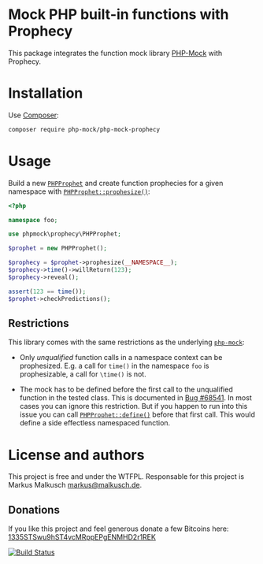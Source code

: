 # Mock PHP built-in functions with Prophecy

This package integrates the function mock library
[PHP-Mock](https://github.com/php-mock/php-mock) with Prophecy.

# Installation

Use [Composer](https://getcomposer.org/):

```sh
composer require php-mock/php-mock-prophecy
```

# Usage

Build a new [`PHPProphet`](http://php-mock.github.io/php-mock-prophecy/api/class-phpmock.prophecy.PHPProphet.html)
and create function prophecies for a given namespace
with [`PHPProphet::prophesize()`](http://php-mock.github.io/php-mock-prophecy/api/class-phpmock.prophecy.PHPProphet.html#_prophesize):

```php
<?php

namespace foo;

use phpmock\prophecy\PHPProphet;

$prophet = new PHPProphet();

$prophecy = $prophet->prophesize(__NAMESPACE__);
$prophecy->time()->willReturn(123);
$prophecy->reveal();

assert(123 == time());
$prophet->checkPredictions();
```

## Restrictions

This library comes with the same restrictions as the underlying
[`php-mock`](https://github.com/php-mock/php-mock#requirements-and-restrictions):

* Only *unqualified* function calls in a namespace context can be prophesized.
  E.g. a call for `time()` in the namespace `foo` is prophesizable,
  a call for `\time()` is not.

* The mock has to be defined before the first call to the unqualified function
  in the tested class. This is documented in [Bug #68541](https://bugs.php.net/bug.php?id=68541).
  In most cases you can ignore this restriction. But if you happen to run into
  this issue you can call [`PHPProphet::define()`](http://php-mock.github.io/php-mock-prophecy/api/class-phpmock.prophecy.PHPProphet.html#_define)
  before that first call. This would define a side effectless namespaced function.

# License and authors

This project is free and under the WTFPL.
Responsable for this project is Markus Malkusch markus@malkusch.de.

## Donations

If you like this project and feel generous donate a few Bitcoins here:
[1335STSwu9hST4vcMRppEPgENMHD2r1REK](bitcoin:1335STSwu9hST4vcMRppEPgENMHD2r1REK)

[![Build Status](https://travis-ci.org/php-mock/php-mock-prophecy.svg?branch=master)](https://travis-ci.org/php-mock/php-mock-prophecy)
